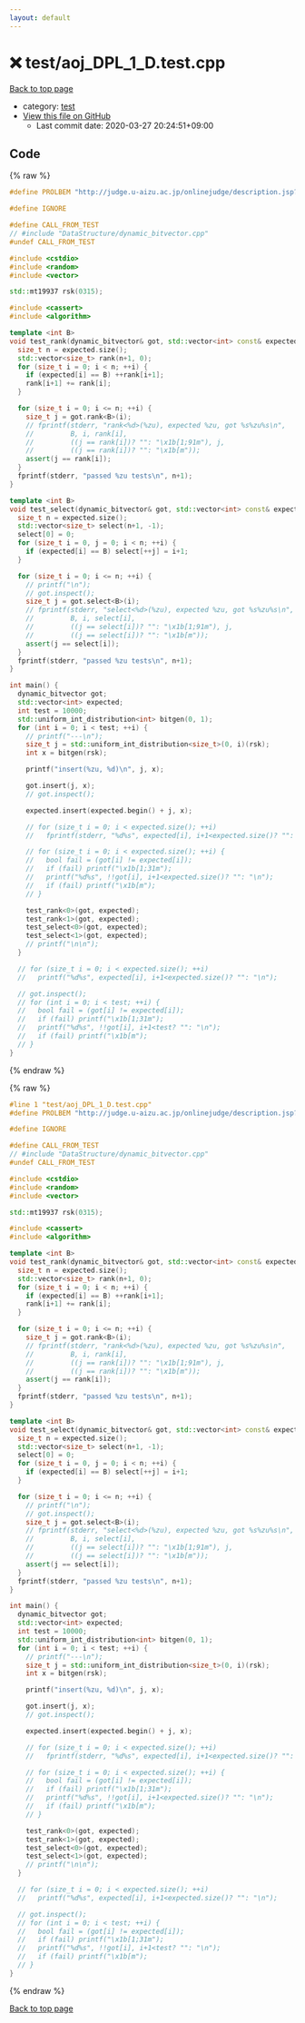 ```yaml
---
layout: default
---
```


<!-- mathjax config similar to math.stackexchange -->
<script type="text/javascript" async
  src="https://cdnjs.cloudflare.com/ajax/libs/mathjax/2.7.5/MathJax.js?config=TeX-MML-AM_CHTML">
</script>
<script type="text/x-mathjax-config">
  MathJax.Hub.Config({
    TeX: { equationNumbers: { autoNumber: "AMS" }},
    tex2jax: {
      inlineMath: [ ['$','$'] ],
      processEscapes: true
    },
    "HTML-CSS": { matchFontHeight: false },
    displayAlign: "left",
    displayIndent: "2em"
  });
</script>

<script type="text/javascript" src="https://cdnjs.cloudflare.com/ajax/libs/jquery/3.4.1/jquery.min.js"></script>
<script src="https://cdn.jsdelivr.net/npm/jquery-balloon-js@1.1.2/jquery.balloon.min.js" integrity="sha256-ZEYs9VrgAeNuPvs15E39OsyOJaIkXEEt10fzxJ20+2I=" crossorigin="anonymous"></script>
<script type="text/javascript" src="../../assets/js/copy-button.js"></script>
<link rel="stylesheet" href="../../assets/css/copy-button.css" />


# :x: test/aoj_DPL_1_D.test.cpp

<a href="../../index.html">Back to top page</a>

* category: <a href="../../index.html#098f6bcd4621d373cade4e832627b4f6">test</a>
* <a href="{{ site.github.repository_url }}/blob/master/test/aoj_DPL_1_D.test.cpp">View this file on GitHub</a>
    - Last commit date: 2020-03-27 20:24:51+09:00




## Code

<a id="unbundled"></a>
{% raw %}
```cpp
#define PROLBEM "http://judge.u-aizu.ac.jp/onlinejudge/description.jsp?id=DPL_1_D"

#define IGNORE

#define CALL_FROM_TEST
// #include "DataStructure/dynamic_bitvector.cpp"
#undef CALL_FROM_TEST

#include <cstdio>
#include <random>
#include <vector>

std::mt19937 rsk(0315);

#include <cassert>
#include <algorithm>

template <int B>
void test_rank(dynamic_bitvector& got, std::vector<int> const& expected) {
  size_t n = expected.size();
  std::vector<size_t> rank(n+1, 0);
  for (size_t i = 0; i < n; ++i) {
    if (expected[i] == B) ++rank[i+1];
    rank[i+1] += rank[i];
  }

  for (size_t i = 0; i <= n; ++i) {
    size_t j = got.rank<B>(i);
    // fprintf(stderr, "rank<%d>(%zu), expected %zu, got %s%zu%s\n",
    //         B, i, rank[i],
    //         ((j == rank[i])? "": "\x1b[1;91m"), j,
    //         ((j == rank[i])? "": "\x1b[m"));
    assert(j == rank[i]);
  }
  fprintf(stderr, "passed %zu tests\n", n+1);
}

template <int B>
void test_select(dynamic_bitvector& got, std::vector<int> const& expected) {
  size_t n = expected.size();
  std::vector<size_t> select(n+1, -1);
  select[0] = 0;
  for (size_t i = 0, j = 0; i < n; ++i) {
    if (expected[i] == B) select[++j] = i+1;
  }

  for (size_t i = 0; i <= n; ++i) {
    // printf("\n");
    // got.inspect();
    size_t j = got.select<B>(i);
    // fprintf(stderr, "select<%d>(%zu), expected %zu, got %s%zu%s\n",
    //         B, i, select[i],
    //         ((j == select[i])? "": "\x1b[1;91m"), j,
    //         ((j == select[i])? "": "\x1b[m"));
    assert(j == select[i]);
  }
  fprintf(stderr, "passed %zu tests\n", n+1);
}

int main() {
  dynamic_bitvector got;
  std::vector<int> expected;
  int test = 10000;
  std::uniform_int_distribution<int> bitgen(0, 1);
  for (int i = 0; i < test; ++i) {
    // printf("---\n");
    size_t j = std::uniform_int_distribution<size_t>(0, i)(rsk);
    int x = bitgen(rsk);

    printf("insert(%zu, %d)\n", j, x);

    got.insert(j, x);
    // got.inspect();

    expected.insert(expected.begin() + j, x);

    // for (size_t i = 0; i < expected.size(); ++i)
    //   fprintf(stderr, "%d%s", expected[i], i+1<expected.size()? "": "\n");

    // for (size_t i = 0; i < expected.size(); ++i) {
    //   bool fail = (got[i] != expected[i]);
    //   if (fail) printf("\x1b[1;31m");
    //   printf("%d%s", !!got[i], i+1<expected.size()? "": "\n");
    //   if (fail) printf("\x1b[m");
    // }

    test_rank<0>(got, expected);
    test_rank<1>(got, expected);
    test_select<0>(got, expected);
    test_select<1>(got, expected);
    // printf("\n\n");
  }

  // for (size_t i = 0; i < expected.size(); ++i)
  //   printf("%d%s", expected[i], i+1<expected.size()? "": "\n");

  // got.inspect();
  // for (int i = 0; i < test; ++i) {
  //   bool fail = (got[i] != expected[i]);
  //   if (fail) printf("\x1b[1;31m");
  //   printf("%d%s", !!got[i], i+1<test? "": "\n");
  //   if (fail) printf("\x1b[m");
  // }
}

```
{% endraw %}

<a id="bundled"></a>
{% raw %}
```cpp
#line 1 "test/aoj_DPL_1_D.test.cpp"
#define PROLBEM "http://judge.u-aizu.ac.jp/onlinejudge/description.jsp?id=DPL_1_D"

#define IGNORE

#define CALL_FROM_TEST
// #include "DataStructure/dynamic_bitvector.cpp"
#undef CALL_FROM_TEST

#include <cstdio>
#include <random>
#include <vector>

std::mt19937 rsk(0315);

#include <cassert>
#include <algorithm>

template <int B>
void test_rank(dynamic_bitvector& got, std::vector<int> const& expected) {
  size_t n = expected.size();
  std::vector<size_t> rank(n+1, 0);
  for (size_t i = 0; i < n; ++i) {
    if (expected[i] == B) ++rank[i+1];
    rank[i+1] += rank[i];
  }

  for (size_t i = 0; i <= n; ++i) {
    size_t j = got.rank<B>(i);
    // fprintf(stderr, "rank<%d>(%zu), expected %zu, got %s%zu%s\n",
    //         B, i, rank[i],
    //         ((j == rank[i])? "": "\x1b[1;91m"), j,
    //         ((j == rank[i])? "": "\x1b[m"));
    assert(j == rank[i]);
  }
  fprintf(stderr, "passed %zu tests\n", n+1);
}

template <int B>
void test_select(dynamic_bitvector& got, std::vector<int> const& expected) {
  size_t n = expected.size();
  std::vector<size_t> select(n+1, -1);
  select[0] = 0;
  for (size_t i = 0, j = 0; i < n; ++i) {
    if (expected[i] == B) select[++j] = i+1;
  }

  for (size_t i = 0; i <= n; ++i) {
    // printf("\n");
    // got.inspect();
    size_t j = got.select<B>(i);
    // fprintf(stderr, "select<%d>(%zu), expected %zu, got %s%zu%s\n",
    //         B, i, select[i],
    //         ((j == select[i])? "": "\x1b[1;91m"), j,
    //         ((j == select[i])? "": "\x1b[m"));
    assert(j == select[i]);
  }
  fprintf(stderr, "passed %zu tests\n", n+1);
}

int main() {
  dynamic_bitvector got;
  std::vector<int> expected;
  int test = 10000;
  std::uniform_int_distribution<int> bitgen(0, 1);
  for (int i = 0; i < test; ++i) {
    // printf("---\n");
    size_t j = std::uniform_int_distribution<size_t>(0, i)(rsk);
    int x = bitgen(rsk);

    printf("insert(%zu, %d)\n", j, x);

    got.insert(j, x);
    // got.inspect();

    expected.insert(expected.begin() + j, x);

    // for (size_t i = 0; i < expected.size(); ++i)
    //   fprintf(stderr, "%d%s", expected[i], i+1<expected.size()? "": "\n");

    // for (size_t i = 0; i < expected.size(); ++i) {
    //   bool fail = (got[i] != expected[i]);
    //   if (fail) printf("\x1b[1;31m");
    //   printf("%d%s", !!got[i], i+1<expected.size()? "": "\n");
    //   if (fail) printf("\x1b[m");
    // }

    test_rank<0>(got, expected);
    test_rank<1>(got, expected);
    test_select<0>(got, expected);
    test_select<1>(got, expected);
    // printf("\n\n");
  }

  // for (size_t i = 0; i < expected.size(); ++i)
  //   printf("%d%s", expected[i], i+1<expected.size()? "": "\n");

  // got.inspect();
  // for (int i = 0; i < test; ++i) {
  //   bool fail = (got[i] != expected[i]);
  //   if (fail) printf("\x1b[1;31m");
  //   printf("%d%s", !!got[i], i+1<test? "": "\n");
  //   if (fail) printf("\x1b[m");
  // }
}

```
{% endraw %}

<a href="../../index.html">Back to top page</a>

